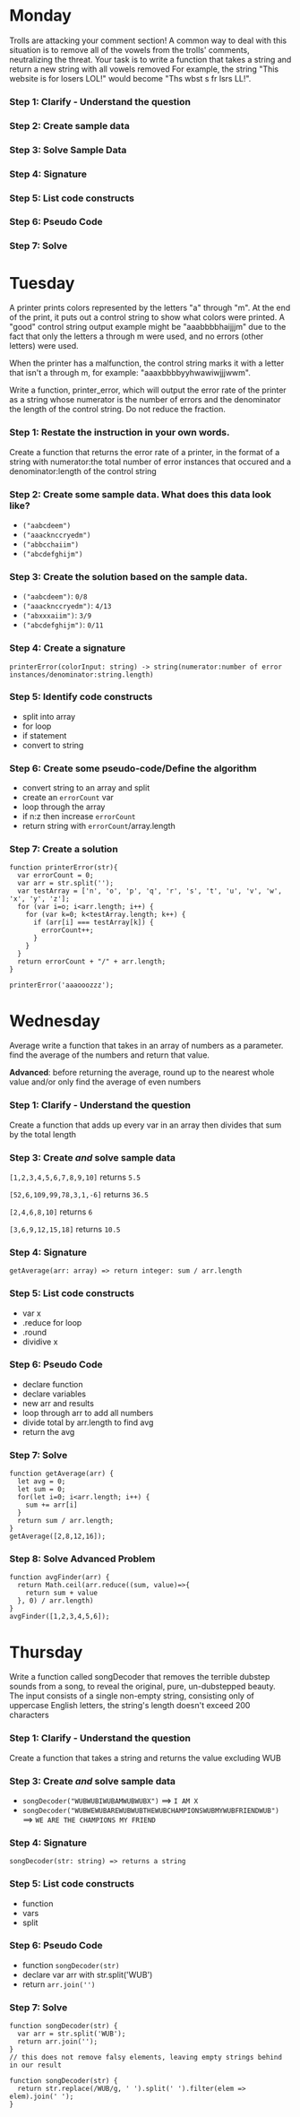 # Monday

Trolls are attacking your comment section!
A common way to deal with this situation is to remove all of the vowels from the trolls' comments, neutralizing the threat.
Your task is to write a function that takes a string and return a new string with all vowels removed
For example, the string "This website is for losers LOL!" would become "Ths wbst s fr lsrs LL!".

### Step 1: Clarify - Understand the question

### Step 2: Create sample data

### Step 3: Solve Sample Data

### Step 4: Signature

### Step 5: List code constructs

### Step 6: Pseudo Code

### Step 7: Solve

# Tuesday

A printer prints colors represented by the letters "a" through "m". At the end of the print, it puts out a control string to show what colors were printed.  A "good" control string output example might be "aaabbbbhaijjjm" due to the fact that only the letters a through m were used, and no errors (other letters) were used.

When the printer has a malfunction, the control string marks it with a letter that isn't a through m, for example: "aaaxbbbbyyhwawiwjjjwwm".

Write a function, printer_error, which will output the error rate of the printer as a string whose numerator is the number of errors and the denominator the length of the control string. Do not reduce the fraction.

### Step 1: Restate the instruction in your own words.
Create a function that returns the error rate of a printer, in the format of a string with numerator:the total number of error instances that occured  and a denominator:length of the control string

### Step 2: Create some sample data. What does this data look like?
- `("aabcdeem")`
- `("aaacknccryedm")`
- `("abbcchaiim")`
- `("abcdefghijm")`

### Step 3: Create the solution based on the sample data.
- `("aabcdeem")`: `0/8`
- `("aaacknccryedm")`: `4/13`
- `("abxxxaiim")`: `3/9`
- `("abcdefghijm")`: `0/11`

### Step 4: Create a signature
`printerError(colorInput: string) -> string(numerator:number of error instances/denominator:string.length)`

### Step 5: Identify code constructs
- split into array
- for loop 
- if statement
- convert to string

### Step 6: Create some pseudo-code/Define the algorithm
- convert string to an array and split
- create an `errorCount` var
- loop through the array
- if n:z then increase `errorCount`
- return string with `errorCount`/array.length

### Step 7: Create a solution
```
function printerError(str){
  var errorCount = 0;
  var arr = str.split('');
  var testArray = ['n', 'o', 'p', 'q', 'r', 's', 't', 'u', 'v', 'w', 'x', 'y', 'z'];
  for (var i=o; i<arr.length; i++) {
    for (var k=0; k<testArray.length; k++) {
      if (arr[i] === testArray[k]) {
        errorCount++;
      }
    }
  }
  return errorCount + "/" + arr.length;
}

printerError('aaaooozzz');
```

# Wednesday

Average write a function that takes in an array of numbers as a parameter. find the average of the numbers and return that value.

**Advanced**: before returning the average, round up to the nearest whole value and/or only find the average of even numbers

### Step 1: Clarify - Understand the question
Create a function that adds up every var in an array then divides that sum by the total length

### Step 3: Create _and_ solve sample data

`[1,2,3,4,5,6,7,8,9,10]` returns `5.5`

`[52,6,109,99,78,3,1,-6]` returns `36.5`

`[2,4,6,8,10]` returns `6`

`[3,6,9,12,15,18]` returns `10.5`

### Step 4: Signature
`getAverage(arr: array) => return integer: sum / arr.length`

### Step 5: List code constructs
- var x
- .reduce for loop
- .round
- dividive x

### Step 6: Pseudo Code
- declare function
- declare variables
- new arr and results
- loop through arr to add all numbers
- divide total by arr.length to find avg
- return the avg

### Step 7: Solve
```
function getAverage(arr) {
  let avg = 0;
  let sum = 0;
  for(let i=0; i<arr.length; i++) {
    sum += arr[i]
  }
  return sum / arr.length;
}
getAverage([2,8,12,16]);
```

### Step 8: Solve Advanced Problem
```
function avgFinder(arr) {
  return Math.ceil(arr.reduce((sum, value)=>{
    return sum + value
  }, 0) / arr.length)
}
avgFinder([1,2,3,4,5,6]);
```

# Thursday

Write a function called songDecoder that removes the terrible dubstep sounds from a song, to reveal the original, pure, un-dubstepped beauty.
The input consists of a single non-empty string, consisting only of uppercase English letters, the string's length doesn't exceed 200 characters

### Step 1: Clarify - Understand the question
Create a function that takes a string and returns the value excluding WUB

### Step 3: Create _and_ solve sample data
- `songDecoder("WUBWUBIWUBAMWUBWUBX")` ==> `I AM X`
- `songDecoder("WUBWEWUBAREWUBWUBTHEWUBCHAMPIONSWUBMYWUBFRIENDWUB")` ==>  `WE ARE THE CHAMPIONS MY FRIEND`

### Step 4: Signature
`songDecoder(str: string) => returns a string`

### Step 5: List code constructs
- function
- vars 
- split

### Step 6: Pseudo Code
- function `songDecoder(str)` 
- declare var arr with str.split('WUB')
- return `arr.join('')`

### Step 7: Solve
```
function songDecoder(str) {
  var arr = str.split('WUB');
  return arr.join('');
}
// this does not remove falsy elements, leaving empty strings behind in our result 

function songDecoder(str) {
  return str.replace(/WUB/g, ' ').split(' ').filter(elem => elem).join(' ');
}
```